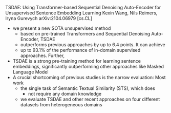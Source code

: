 TSDAE: Using Transformer-based Sequential Denoising Auto-Encoder 
  for Unsupervised Sentence Embedding Learning
Kexin Wang, Nils Reimers, Iryna Gurevych
arXiv:2104.06979 [cs.CL]

* we present a new SOTA unsupervised method
  * based on pre-trained Transformers and Sequential Denoising Auto-Encoder, TSDAE
  * outperforms previous approaches by up to 6.4 points. It can achieve
  * up to 93.1% of the performance of in-domain supervised approaches.  Further,
* TSDAE is a strong pre-training method for learning sentence embeddings,
  significantly outperforming other approaches like Masked Language Model
* A crucial shortcoming of previous studies is the narrow evaluation: Most work
  * the single task of Semantic Textual Similarity (STS), which does
    * not require any domain knowledge
  * we evaluate TSDAE and other recent approaches on four different datasets
    from heterogeneous domains
